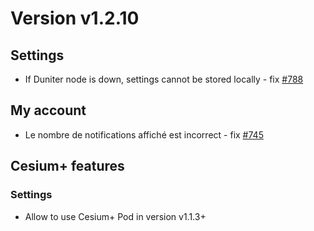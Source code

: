 # Version v1.2.10

## Settings
- If Duniter node is down, settings cannot be stored locally - fix [#788](https://git.duniter.org/clients/cesium-grp/cesium/issues/788)

## My account
- Le nombre de notifications affiché est incorrect - fix [#745](https://git.duniter.org/clients/cesium-grp/cesium/issues/745)

## Cesium+ features

### Settings
- Allow to use Cesium+ Pod in version v1.1.3+